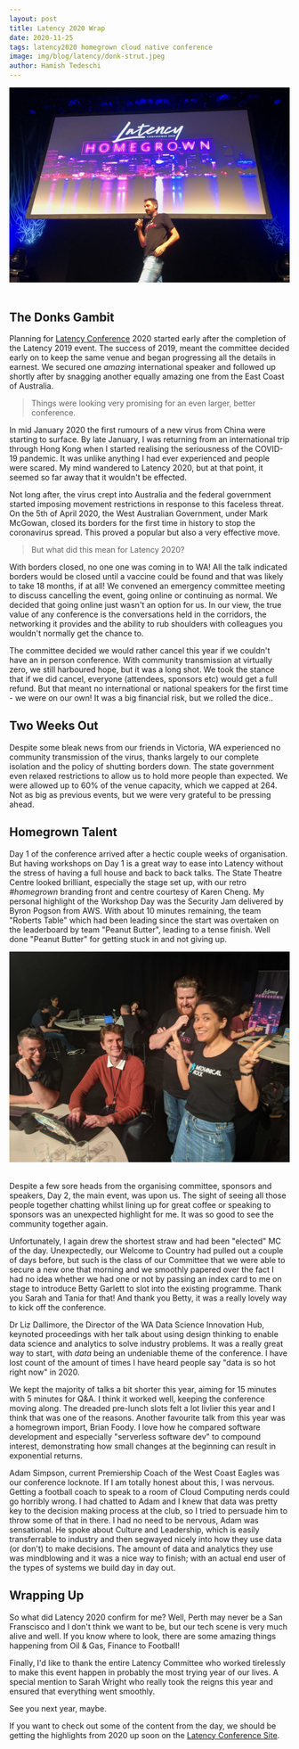 ```yaml
---
layout: post
title: Latency 2020 Wrap
date: 2020-11-25
tags: latency2020 homegrown cloud native conference
image: img/blog/latency/donk-strut.jpeg
author: Hamish Tedeschi
---
```

<center><img title="Latency 2020 - Homegrown" src="/img/latency/donk-strut.jpeg" /></center><br/>

## The Donks Gambit

Planning for [Latency Conference](https://www.latencyconf.io/) 2020 started early after the completion of the Latency 2019 event. The success of 2019, meant the committee decided early on to keep the same venue and began progressing all the details in earnest. We secured one _amazing_ international speaker and followed up shortly after by snagging another equally amazing one from the East Coast of Australia.

> Things were looking very promising for an even larger, better conference.

In mid January 2020 the first rumours of a new virus from China were starting to surface. By late January, I was returning from an international trip through Hong Kong when I started realising the seriousness of the COVID-19 pandemic. It was unlike anything I had ever experienced and people were scared. My mind wandered to Latency 2020, but at that point, it seemed so far away that it wouldn't be effected.

Not long after, the virus crept into Australia and the federal government started imposing movement restrictions in response to this faceless threat. On the 5th of April 2020, the West Australian Government, under Mark McGowan, closed its borders for the first time in history to stop the coronavirus spread. This proved a popular but also a very effective move.

> But what did this mean for Latency 2020?

With borders closed, no one one was coming in to WA! All the talk indicated borders would be closed until a vaccine could be found and that was likely to take 18 months, if at all! We convened an emergency committee meeting to discuss cancelling the event, going online or continuing as normal. We decided that going online just wasn't an option for us. In our view, the true value of any conference is the conversations held in the corridors, the networking it provides and the ability to rub shoulders with colleagues you wouldn't normally get the chance to.

The committee decided we would rather cancel this year if we couldn't have an in person conference. With community transmission at virtually zero, we still harboured hope, but it was a long shot. We took the stance that if we did cancel, everyone (attendees, sponsors etc) would get a full refund. But that meant no international or national speakers for the first time - we were on our own! It was a big financial risk, but we rolled the dice..

## Two Weeks Out

Despite some bleak news from our friends in Victoria, WA experienced no community transmission of the virus, thanks largely to our complete isolation and the policy of shutting borders down. The state government even relaxed restrictions to allow us to hold more people than expected. We were allowed up to 60% of the venue capacity, which we capped at 264. Not as big as previous events, but we were very grateful to be pressing ahead.

## Homegrown Talent

Day 1 of the conference arrived after a hectic couple weeks of organisation. But having workshops on Day 1 is a great way to ease into Latency without the stress of having a full house and back to back talks. The State Theatre Centre looked brilliant, especially the stage set up, with our retro *#homegrown* branding front and centre courtesy of Karen Cheng. My personal highlight of the Workshop Day was the Security Jam delivered by Byron Pogson from AWS. With about 10 minutes remaining, the team "Roberts Table" which had been leading since the start was overtaken on the leaderboard by team "Peanut Butter", leading to a tense finish. Well done "Peanut Butter" for getting stuck in and not giving up.

<center><img title="Team Peanut Butter" src="/img/latency/peanut.jpg" /></center><br/>

Despite a few sore heads from the organising committee, sponsors and speakers, Day 2, the main event, was upon us. The sight of seeing all those people together chatting whilst lining up for great coffee or speaking to sponsors was an unexpected highlight for me. It was so good to see the community together again. 

Unfortunately, I again drew the shortest straw and had been "elected" MC of the day. Unexpectedly, our Welcome to Country had pulled out a couple of days before, but such is the class of our Committee that we were able to secure a new one that morning and we smoothly papered over the fact I had no idea whether we had one or not by passing an index card to me on stage to introduce Betty Garlett to slot into the existing programme. Thank you Sarah and Tania for that! And thank you Betty, it was a really lovely way to kick off the conference.

Dr Liz Dallimore, the Director of the WA Data Science Innovation Hub, keynoted proceedings with her talk about using design thinking to enable data science and analytics to solve industry problems. It was a really great way to start, with _data_ being an undeniable theme of the conference. I have lost count of the amount of times I have heard people say "data is so hot right now" in 2020.

We kept the majority of talks a bit shorter this year, aiming for 15 minutes with 5 minutes for Q&A. I think it worked well, keeping the conference moving along. The dreaded pre-lunch slots felt a lot livlier this year and I think that was one of the reasons. Another favourite talk from this year was a homegrown import, Brian Foody. I love how he compared software development and especially "serverless software dev" to compound interest, demonstrating how small changes at the beginning can result in exponential returns.

Adam Simpson, current Premiership Coach of the West Coast Eagles was our conference locknote. If I am totally honest about this, I was nervous. Getting a football coach to speak to a room of Cloud Computing nerds could go horribly wrong. I had chatted to Adam and I knew that data was pretty key to the decision making process at the club, so I tried to persuade him to throw some of that in there. I had no need to be nervous, Adam was sensational. He spoke about Culture and Leadership, which is easily transferrable to industry and then segwayed nicely into how they use data (or don't) to make decisions. The amount of data and analytics they use was mindblowing and it was a nice way to finish; with an actual end user of the types of systems we build day in day out.

## Wrapping Up

So what did Latency 2020 confirm for me? Well, Perth may never be a San Franscisco and I don't think we want to be, but our tech scene is very much alive and well. If you know where to look, there are some amazing things happening from Oil & Gas, Finance to Football!

Finally, I'd like to thank the entire Latency Committee who worked tirelessly to make this event happen in probably the most trying year of our lives. A special mention to Sarah Wright who really took the reigns this year and ensured that everything went smoothly. 

See you next year, maybe.

If you want to check out some of the content from the day, we should be getting the highlights from 2020 up soon on the [Latency Conference Site](https://www.latencyconf.io/).
